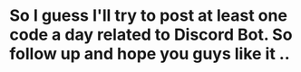 # So I guess I'll try to post at least one code a day related to Discord Bot. So follow up and hope you guys like it ..
